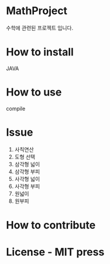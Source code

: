# MathProject

 수학에 관련된 프로젝트 입니다.
 
# How to install
JAVA 
# How to use
compile
# Issue
1. 사칙연산
2. 도형 선택
3. 삼각형 넓이
4. 삼각형 부피
5. 사각형 넓이
6. 사각형 부피
7. 원넓이
8. 원부피

# How to contribute



# License - MIT press

